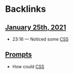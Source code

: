 
# Backlinks
## [January 25th, 2021](<January 25th, 2021.md>)
- 23:16 — Noticed some [CSS](<CSS.md>)

## [Prompts](<Prompts.md>)
- How could [CSS](<CSS.md>)

